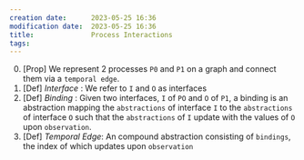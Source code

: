 ```yaml
---
creation date:		2023-05-25 16:36
modification date:	2023-05-25 16:36
title: 				Process Interactions
tags:
---
```


0. [Prop] We represent 2 processes `P0` and `P1` on a graph and connect them via a `temporal edge`.
1. [Def]  *Interface* : We refer to `I` and `O` as interfaces
2. [Def] *Binding* : Given two interfaces, `I` of `PO` and `O` of `P1`, a binding is an abstraction mapping the `abstractions` of interface `I` to the `abstractions` of interface `O` such that the `abstractions` of `I` update with the values of `O` upon `observation`.
3. [Def] *Temporal Edge*: An compound abstraction consisting of `bindings`, the index of which updates upon `observation`
